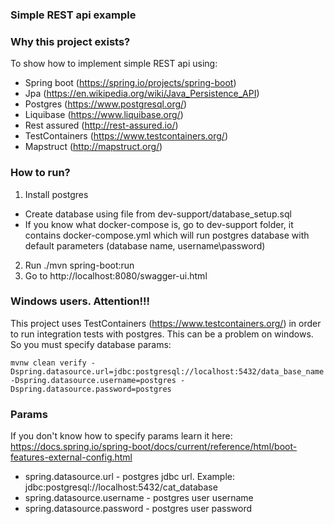 ### Simple REST api example

### Why this project exists?
To show how to implement simple REST api using:
 - Spring boot (https://spring.io/projects/spring-boot)
 - Jpa (https://en.wikipedia.org/wiki/Java_Persistence_API)
 - Postgres (https://www.postgresql.org/)
 - Liquibase (https://www.liquibase.org/)
 - Rest assured (http://rest-assured.io/)
 - TestContainers (https://www.testcontainers.org/)
 - Mapstruct (http://mapstruct.org/)
### How to run?

1. Install postgres
- Create database using file from dev-support/database_setup.sql
- If you know what docker-compose is, go to dev-support folder, it contains docker-compose.yml which will run postgres database with default parameters (database name, username\password)

2. Run ./mvn spring-boot:run 
3. Go to http://localhost:8080/swagger-ui.html

### Windows users. Attention!!!
This project uses TestContainers (https://www.testcontainers.org/) in order to run integration tests with postgres. This can be a problem on windows. So you must specify database params:

```
mvnw clean verify -Dspring.datasource.url=jdbc:postgresql://localhost:5432/data_base_name -Dspring.datasource.username=postgres -Dspring.datasource.password=postgres
```

### Params
If you don't know how to specify params learn it here:
https://docs.spring.io/spring-boot/docs/current/reference/html/boot-features-external-config.html

* spring.datasource.url - postgres jdbc url. Example: jdbc:postgresql://localhost:5432/cat_database
* spring.datasource.username - postgres user username
* spring.datasource.password - postgres user password
